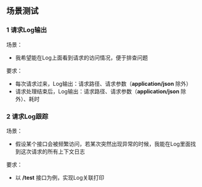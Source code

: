 ## 场景测试


### 1 请求Log输出
场景：
* 我希望能在Log上面看到请求的访问情况，便于排查问题

要求：
* 每次请求过来，Log输出：请求路径、请求参数（**application/json** 除外）
* 请求处理结束后，Log输出：请求路径、请求参数（**application/json** 除外）、耗时


### 2 请求Log跟踪
场景：
* 假设某个接口会被频繁访问，若某次突然出现异常的时候，我能在Log里面找到这次请求的所有上下文日志

要求：
* 以 **/test** 接口为例，实现Log关联打印

